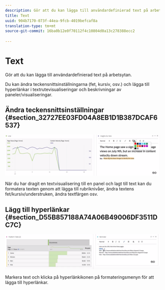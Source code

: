 ```yaml
---
description: Gör att du kan lägga till användardefinierad text på arbetsytan.
title: Text
uuid: 904b7170-073f-44ea-9fcb-4019befcaf8a
translation-type: tm+mt
source-git-commit: 16ba0b12e0f70112f4c10804d0a13c278388ecc2

---
```



# Text

Gör att du kan lägga till användardefinierad text på arbetsytan.

Du kan ändra teckensnittsinställningarna (fet, kursiv, osv.) och lägga till hyperlänkar i textrutevisualiseringar och beskrivningar av paneler/visualiseringar.

## Ändra teckensnittsinställningar {#section_32727EE03FD04A8EB1D1B387DCAF6537}

![](assets/rich-text1.png)

När du har dragit en textvisualisering till en panel och lagt till text kan du formatera texten genom att lägga till rubriknivåer, ändra textens fet/kursiv/understruken, ändra textfärgen osv.

## Lägg till hyperlänkar {#section_D55B857188A74A06B49006DF3511DC7C}

![](assets/rich-text2.png)

Markera text och klicka på hyperlänkikonen på formateringsmenyn för att lägga till hyperlänkar.
